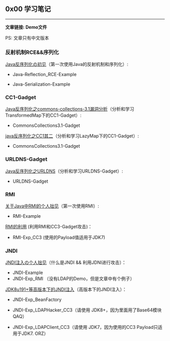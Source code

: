 ## 0x00 学习笔记

---

**文章链接: Demo文件**

PS: 文章只有中文版本

### 反射机制RCE&&序列化

[Java反序列化の初见](https://chenlvtang.top/2021/05/10/Java反序列化の初见/)（第一次使用Java的反射机制和序列化）:

+ Java-Reflection_RCE-Example

+ Java-Serialization-Example

### CC1-Gadget

[Java反序列化之commons-collections-3.1漏洞分析](https://chenlvtang.top/2021/05/11/Java反序列化之commons-collections-3-1漏洞分析/)（分析和学习TransformedMap下的CC1-Gadget）:

+ CommonsCollections3.1-Gadget

[java反序列化之CC1其二](https://chenlvtang.top/2021/12/08/java反序列化之CC1其二/)（分析和学习LazyMap下的CC1-Gadget）:

+ CommonsCollections3.1-Gadget

### URLDNS-Gadget

[Java反序列化之URLDNS](https://chenlvtang.top/2021/11/30/Java反序列化之URLDNS/)（分析和学习URLDNS-Gadget）:

+ URLDNS-Gadget

### RMI

[关于Java中RMI的个人拙见](https://chenlvtang.top/2021/07/09/关于Java中RMI的个人拙见/)（第一次使用RMI）: 

+ RMI-Example

[RMI的利用](https://chenlvtang.top/2021/08/07/RMI的利用/) (利用RMI和CC3-Gadget攻击)：

+ RMI-Exp_CC3 (使用的Payload值适用于JDK7)

### JNDI

[JNDI注入の个人拙见](https://chenlvtang.top/2021/09/11/JNDI注入の个人拙见/)（什么是JNDI && 利用JDNI进行攻击）：

+ JNDI-Example 
+ JNDI-Exp_RMI （没有LDAP的Demo，但是文章中有个例子）

[JDK8u191+等高版本下的JNDI注入](https://chenlvtang.top/2021/09/15/JDK8u191-等高版本下的JNDI注入/)（高版本下的JNDI注入）：

+ JNDI-Exp_BeanFactory 
+ JNDI-Exp_LDAPHacker_CC3（请使用 JDK8+，因为里面用了Base64模块 QAQ）

+ JNDI-Exp_LDAPClient_CC3（请使用 JDK7，因为使用的CC3 Payload只适用于JDK7. ORZ）

